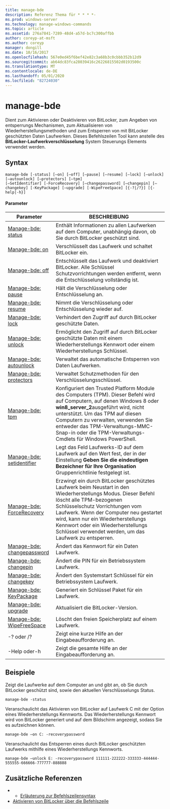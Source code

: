 ```yaml
---
title: manage-bde
description: Referenz Thema für * * * *-
ms.prod: windows-server
ms.technology: manage-windows-commands
ms.topic: article
ms.assetid: 276a7841-7289-48d4-a57d-bc7c300affbb
author: coreyp-at-msft
ms.author: coreyp
manager: dongill
ms.date: 10/16/2017
ms.openlocfilehash: 567e0ed45f6bef42e82c3a68b3c0cbbb352b12d9
ms.sourcegitcommit: ab64dc83fca28039416c26226815502d0193500c
ms.translationtype: MT
ms.contentlocale: de-DE
ms.lasthandoff: 05/01/2020
ms.locfileid: "82724030"
---
```

# <a name="manage-bde"></a>manage-bde



Dient zum Aktivieren oder Deaktivieren von BitLocker, zum Angeben von entsperrungs Mechanismen, zum Aktualisieren von Wiederherstellungsmethoden und zum Entsperren von mit BitLocker geschützten Daten Laufwerken. Dieses Befehlszeilen Tool kann anstelle des **BitLocker-Laufwerkverschlüsselung** System Steuerungs Elements verwendet werden.

## <a name="syntax"></a>Syntax

```
manage-bde [-status] [–on] [–off] [–pause] [–resume] [–lock] [–unlock] [–autounlock] [–protectors] [–tpm] 
[–SetIdentifier] [-ForceRecovery] [–changepassword] [–changepin] [–changekey] [-KeyPackage] [–upgrade] [-WipeFreeSpace] [{-?|/?}] [{-help|-h}]
```

#### <a name="parameters"></a>Parameter

|Parameter|BESCHREIBUNG|
|---------|-----------|
|[Manage-bde: status](manage-bde-status.md)|Enthält Informationen zu allen Laufwerken auf dem Computer, unabhängig davon, ob Sie durch BitLocker geschützt sind.|
|[Manage-bde: on](manage-bde-on.md)|Verschlüsselt das Laufwerk und schaltet BitLocker ein.|
|[Manage-bde: off](manage-bde-off.md)|Entschlüsselt das Laufwerk und deaktiviert BitLocker. Alle Schlüssel Schutzvorrichtungen werden entfernt, wenn die Entschlüsselung vollständig ist.|
|[Manage-bde: pause](manage-bde-pause.md)|Hält die Verschlüsselung oder Entschlüsselung an.|
|[Manage-bde: resume](manage-bde-resume.md)|Nimmt die Verschlüsselung oder Entschlüsselung wieder auf.|
|[Manage-bde: lock](manage-bde-lock.md)|Verhindert den Zugriff auf durch BitLocker geschützte Daten.|
|[Manage-bde: unlock](manage-bde-unlock.md)|Ermöglicht den Zugriff auf durch BitLocker geschützte Daten mit einem Wiederherstellungs Kennwort oder einem Wiederherstellungs Schlüssel.|
|[Manage-bde: autounlock](manage-bde-autounlock.md)|Verwaltet das automatische Entsperren von Daten Laufwerken.|
|[Manage-bde: protectors](manage-bde-protectors.md)|Verwaltet Schutzmethoden für den Verschlüsselungsschlüssel.|
|[Manage-bde: tpm](manage-bde-tpm.md)|Konfiguriert den Trusted Platform Module des Computers (TPM). Dieser Befehl wird auf Computern, auf denen Windows 8 oder **win8_server_2**ausgeführt wird, nicht unterstützt. Um das TPM auf diesen Computern zu verwalten, verwenden Sie entweder das TPM-Verwaltungs-MMC-Snap-in oder die TPM-Verwaltungs-Cmdlets für Windows PowerShell.|
|[Manage-bde: setidentifier](manage-bde-setidentifier.md)|Legt das Feld Laufwerks-ID auf dem Laufwerk auf den Wert fest, der in der Einstellung **Geben Sie die eindeutigen Bezeichner für Ihre Organisation** Gruppenrichtlinie festgelegt ist.|
|[Manage-bde: ForceRecovery](manage-bde-forcerecovery.md)|Erzwingt ein durch BitLocker geschütztes Laufwerk beim Neustart in den Wiederherstellungs Modus. Dieser Befehl löscht alle TPM-bezogenen Schlüsselschutz Vorrichtungen vom Laufwerk. Wenn der Computer neu gestartet wird, kann nur ein Wiederherstellungs Kennwort oder ein Wiederherstellungs Schlüssel verwendet werden, um das Laufwerk zu entsperren.|
|[Manage-bde: changepassword](manage-bde-changepassword.md)|Ändert das Kennwort für ein Daten Laufwerk.|
|[Manage-bde: changepin](manage-bde-changepin.md)|Ändert die PIN für ein Betriebssystem Laufwerk.|
|[Manage-bde: changekey](manage-bde-changekey.md)|Ändert den Systemstart Schlüssel für ein Betriebssystem Laufwerk.|
|[Manage-bde: KeyPackage](manage-bde-keypackage.md)|Generiert ein Schlüssel Paket für ein Laufwerk.|
|[Manage-bde: upgrade](manage-bde-upgrade.md)|Aktualisiert die BitLocker-Version.|
|[Manage-bde: WipeFreeSpace](manage-bde-wipefreespace.md)|Löscht den freien Speicherplatz auf einem Laufwerk.|
|-? oder /?|Zeigt eine kurze Hilfe an der Eingabeaufforderung an.|
|-Help oder-h|Zeigt die gesamte Hilfe an der Eingabeaufforderung an.|

## <a name="examples"></a>Beispiele

Zeigt die Laufwerke auf dem Computer an und gibt an, ob Sie durch BitLocker geschützt sind, sowie den aktuellen Verschlüsselungs Status.
```
manage-bde -status
```
Veranschaulicht das Aktivieren von BitLocker auf Laufwerk C mit der Option eines Wiederherstellungs Kennworts. Das Wiederherstellungs Kennwort wird von BitLocker generiert und auf dem Bildschirm angezeigt, sodass Sie es aufzeichnen können.
```
manage-bde –on C: -recoverypassword
```
Veranschaulicht das Entsperren eines durch BitLocker geschützten Laufwerks mithilfe eines Wiederherstellungs Kennworts.
```
manage-bde –unlock E: -recoverypassword 111111-222222-333333-444444-555555-666666-777777-888888
```

## <a name="additional-references"></a>Zusätzliche Referenzen

-   - [Erläuterung zur Befehlszeilensyntax](command-line-syntax-key.md)
-   [Aktivieren von BitLocker über die Befehlszeile](https://technet.microsoft.com/library/dd894351(v=ws.10).aspx)

